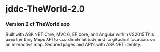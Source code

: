 # jddc-TheWorld-2.0
### Version 2 of TheWorld app

Built with ASP.NET Core, MVC 6, EF Core, and Angular within VS2015
This uses the Bing Maps API to coordinate latitude and longitudinal locations on an interactive map.
Secured pages and API's with ASP.NET identity.

